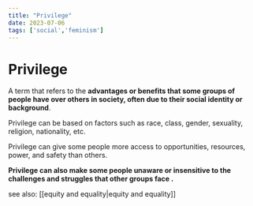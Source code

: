 ```yaml
---
title: "Privilege"
date: 2023-07-06
tags: ['social','feminism']
---
```

# Privilege
A term that refers to the **advantages or benefits that some groups of people have over others in society, often due to their social identity or background**. 

Privilege can be based on factors such as race, class, gender, sexuality, religion, nationality, etc. 

Privilege can give some people more access to opportunities, resources, power, and safety than others. 

**Privilege can also make some people unaware or insensitive to the 
challenges and struggles that other groups face .**

see also:
[[equity and equality|equity and equality]]

